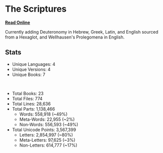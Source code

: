 # The Scriptures

**[Read Online](https://r-neal-kelly.github.io/the_scriptures/)**

Currently adding Deuteronomy in Hebrew, Greek, Latin, and English sourced from a Hexaglot, and Wellhausen's Prolegomena in English.

## Stats

- Unique Languages: 4
- Unique Versions: 4
- Unique Books: 7

<br>

- Total Books: 23
- Total Files: 774
- Total Lines: 28,636
- Total Parts: 1,138,466
    - Words: 558,918 (~49%)
    - Meta-Words: 22,955 (~2%)
    - Non-Words: 556,593 (~49%)
- Total Unicode Points: 3,567,399
    - Letters: 2,854,997 (~80%)
    - Meta-Letters: 97,625 (~3%)
    - Non-Letters: 614,777 (~17%)
